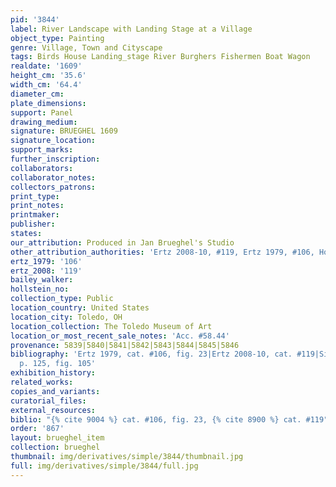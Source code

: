 ```yaml
---
pid: '3844'
label: River Landscape with Landing Stage at a Village
object_type: Painting
genre: Village, Town and Cityscape
tags: Birds House Landing_stage River Burghers Fishermen Boat Wagon
realdate: '1609'
height_cm: '35.6'
width_cm: '64.4'
diameter_cm: 
plate_dimensions: 
support: Panel
drawing_medium: 
signature: BRUEGHEL 1609
signature_location: 
support_marks: 
further_inscription: 
collaborators: 
collaborator_notes: 
collectors_patrons: 
print_type: 
print_notes: 
printmaker: 
publisher: 
states: 
our_attribution: Produced in Jan Brueghel's Studio
other_attribution_authorities: 'Ertz 2008-10, #119, Ertz 1979, #106, Honig database'
ertz_1979: '106'
ertz_2008: '119'
bailey_walker: 
hollstein_no: 
collection_type: Public
location_country: United States
location_city: Toledo, OH
location_collection: The Toledo Museum of Art
location_or_most_recent_sale_notes: 'Acc. #58.44'
provenance: 5839|5840|5841|5842|5843|5844|5845|5846
bibliography: 'Ertz 1979, cat. #106, fig. 23|Ertz 2008-10, cat. #119|Silver 2011,
  p. 125, fig. 105'
exhibition_history: 
related_works: 
copies_and_variants: 
curatorial_files: 
external_resources: 
biblio: "{% cite 9004 %} cat. #106, fig. 23, {% cite 8900 %} cat. #119"
order: '867'
layout: brueghel_item
collection: brueghel
thumbnail: img/derivatives/simple/3844/thumbnail.jpg
full: img/derivatives/simple/3844/full.jpg
---
```

